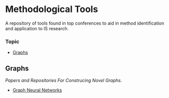 # Methodological Tools
A repository of tools found in top conferences to aid in method identification and application to IS research.

### Topic
- [Graphs](#Graphs)

## Graphs
*Papers and Repositories For Construcing Novel Graphs.*
- [Graph Neural Networks](https://repository.hkbu.edu.hk/cgi/viewcontent.cgi?article=1000&context=vprd_ja)
